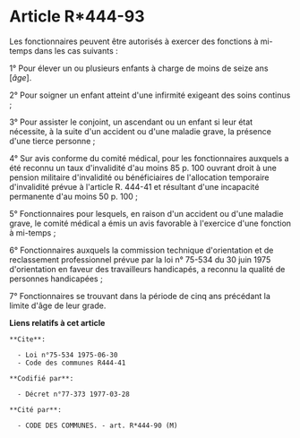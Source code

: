 # Article R*444-93

Les fonctionnaires peuvent être autorisés à exercer des fonctions à mi-temps dans les cas suivants :

1° Pour élever un ou plusieurs enfants à charge de moins de seize ans [*âge*].

2° Pour soigner un enfant atteint d'une infirmité exigeant des soins continus ;

3° Pour assister le conjoint, un ascendant ou un enfant si leur état nécessite, à la suite d'un accident ou d'une maladie
grave, la présence d'une tierce personne ;

4° Sur avis conforme du comité médical, pour les fonctionnaires auxquels a été reconnu un taux d'invalidité d'au moins 85 p.
100 ouvrant droit à une pension militaire d'invalidité ou bénéficiaires de l'allocation temporaire d'invalidité prévue à
l'article R. 444-41 et résultant d'une incapacité permanente d'au moins 50 p. 100 ;

5° Fonctionnaires pour lesquels, en raison d'un accident ou d'une maladie grave, le comité médical a émis un avis favorable à
l'exercice d'une fonction à mi-temps ;

6° Fonctionnaires auxquels la commission technique d'orientation et de reclassement professionnel prévue par la loi n° 75-534
du 30 juin 1975 d'orientation en faveur des travailleurs handicapés, a reconnu la qualité de personnes handicapées ;

7° Fonctionnaires se trouvant dans la période de cinq ans précédant la limite d'âge de leur grade.

**Liens relatifs à cet article**

	**Cite**:

	  - Loi n°75-534 1975-06-30
	  - Code des communes R444-41

	**Codifié par**:

	  - Décret n°77-373 1977-03-28

	**Cité par**:

	  - CODE DES COMMUNES. - art. R*444-90 (M)
